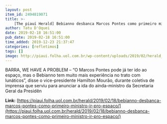```yaml
---
layout: post
item_id: 2494819071
title: >-
    [The piauí Herald] Bebianno desbanca Marcos Pontes como primeiro ministro a ir pro espaço
author: Tatu D'Oquei
date: 2019-02-18 16:51:00
pub_date: 2019-02-18 16:51:00
time_added: 2019-12-23 21:37:47
categories: [refletimos]
tags: []
image: http://piaui.folha.uol.com.br/wp-content/uploads/2019/02/herald_redes_18022019.jpg
---
```


BARRA, WE HAVE A PROBLEM – “O Marcos Pontes pode já ter ido ao espaço, mas o Bebianno tem muito mais experiência no trato com lunáticos”, disse o vice-presidente Hamilton Mourão, durante coletiva de imprensa que serviu para anunciar a ida do ainda-ministro da Secretaria Geral da Presidên

**Link:** [https://piaui.folha.uol.com.br/herald/2019/02/18/bebianno-desbanca-marcos-pontes-como-primeiro-ministro-ir-pro-espaco/](https://piaui.folha.uol.com.br/herald/2019/02/18/bebianno-desbanca-marcos-pontes-como-primeiro-ministro-ir-pro-espaco/)


